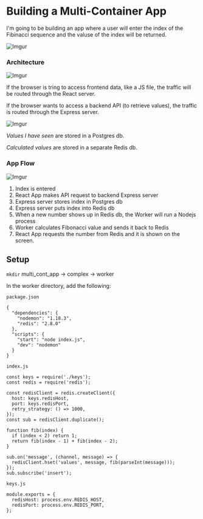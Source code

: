 # Building a Multi-Container App

I'm going to be building an app where a user will enter the index of the Fibinacci sequence and the valuse of the index will be returned.

![Imgur](https://i.imgur.com/zXRD06R.png)

### Architecture
![Imgur](https://i.imgur.com/UJHsOD8.png)

If the browser is tring to access frontend data, like a JS file, the traffic will be routed through the React server.

If the browser wants to access a backend API (to retrieve values), the traffic is routed through the Express server.

![Imgur](https://i.imgur.com/1U6z5qe.png)

*Values I have seen* are stored in a Postgres db.

*Calculated values* are stored in a separate Redis db.

### App Flow

![Imgur](https://i.imgur.com/TT8qcBL.png)

1. Index is entered
2. React App makes API request to backend Express server
3. Express server stores index in Postgres db
4. Express server puts index into Redis db
5. When a new number shows up in Redis db, the Worker will run a Nodejs process
6. Worker calculates Fibonacci value and sends it back to Redis
7. React App requests the number from Redis and it is shown on the screen.

## Setup

`mkdir` multi_cont_app -> complex -> worker

In the worker directory, add the following:

`package.json`

```
{
  "dependencies": {
    "nodemon": "1.18.3",
    "redis": "2.8.0"
  },
  "scripts": {
    "start": "node index.js",
    "dev": "nodemon"
  }
}
```

`index.js`

```
const keys = require('./keys');
const redis = require('redis');

const redisClient = redis.createClient({
  host: keys.redisHost,
  port: keys.redisPort,
  retry_strategy: () => 1000,
});
const sub = redisClient.duplicate();

function fib(index) {
  if (index < 2) return 1;
  return fib(index - 1) + fib(index - 2);
}

sub.on('message', (channel, message) => {
  redisClient.hset('values', message, fib(parseInt(message)));
});
sub.subscribe('insert');
```

`keys.js`

```
module.exports = {
  redisHost: process.env.REDIS_HOST,
  redisPort: process.env.REDIS_PORT,
};
```
